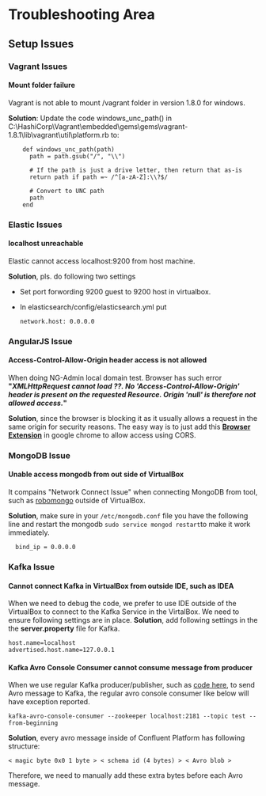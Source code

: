 # Troubleshooting Area
## Setup Issues
### Vagrant Issues
#### Mount folder failure
Vagrant is not able to mount /vagrant folder in version 1.8.0 for windows. 

**Solution**: 
Update the code windows_unc_path() in C:\HashiCorp\Vagrant\embedded\gems\gems\vagrant-1.8.1\lib\vagrant\util\platform.rb to:

        def windows_unc_path(path)
          path = path.gsub("/", "\\")

          # If the path is just a drive letter, then return that as-is
          return path if path =~ /^[a-zA-Z]:\\?$/

          # Convert to UNC path
          path
        end

### Elastic Issues
#### localhost unreachable
Elastic cannot access localhost:9200 from host machine. 

**Solution**, pls. do following two settings
* Set port forwording 9200 guest to 9200 host in virtualbox.
* In elasticsearch/config/elasticsearch.yml put 
    
      network.host: 0.0.0.0

### AngularJS Issue
#### Access-Control-Allow-Origin header access is not allowed
When doing NG-Admin local domain test. Browser has such error **"*XMLHttpRequest cannot load ??. No
'Access-Control-Allow-Origin' header is present on the requested Resource. Origin 'null' is therefore not allowed access.*"** 

**Solution**, since the browser is blocking it as it usually allows a request in the same origin for security reasons. The easy way is to just add this **[Browser Extension](https://chrome.google.com/webstore/detail/allow-control-allow-origi/nlfbmbojpeacfghkpbjhddihlkkiljbi?hl=en-US)** in google chrome to allow access using CORS.

### MongoDB Issue
#### Unable access mongodb from out side of VirtualBox
It compains "Network Connect Issue" when connecting MongoDB from tool, such as [robomongo](https://robomongo.org/download) outside of VirtualBox.

**Solution**, make sure in your ```/etc/mongodb.conf``` file you have the following line and restart the mongodb ```sudo service mongod restart```to make it work immediately.
    
      bind_ip = 0.0.0.0

### Kafka Issue
#### Cannot connect Kafka in VirtualBox from outside IDE, such as IDEA
When we need to debug the code, we prefer to use IDE outside of the VirtualBox to connect to the Kafka Service in the VirtalBox. We need to ensure following settings are in place.
**Solution**, add following settings in the the **server.property** file for Kafka.

    host.name=localhost
    advertised.host.name=127.0.0.1

#### Kafka Avro Console Consumer cannot consume message from producer
When we use regular Kafka producer/publisher, such as [code here](https://gist.github.com/datafibers/d063b255b50fa34515c0ac9e24d4485c), to send Avro message to Kafka, the regular avro console consumer like below will have exception reported.

    kafka-avro-console-consumer --zookeeper localhost:2181 --topic test --from-beginning

**Solution**, every avro message inside of Confluent Platform has following structure:

    < magic byte 0x0 1 byte > < schema id (4 bytes) > < Avro blob >    
Therefore, we need to manually add these extra bytes before each Avro message.
